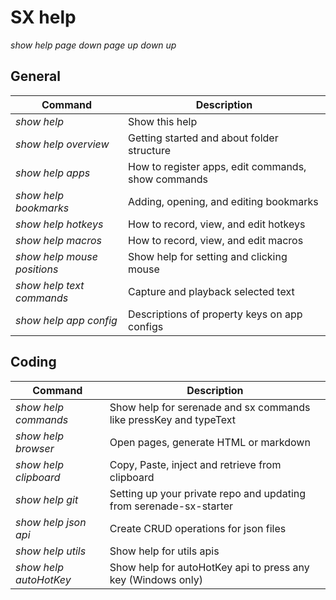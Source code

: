 # SX help

*show help* *page down* *page up* *down <num>* *up <num>*

## General
| Command | Description
| --- | --- |
| *show help* | Show this help |
| *show help overview* | Getting started and about folder structure |
| *show help apps* | How to register apps, edit commands, show commands |
| *show help bookmarks* | Adding, opening, and editing bookmarks |
| *show help hotkeys* | How to record, view, and edit hotkeys |
| *show help macros* | How to record, view, and edit macros |
| *show help mouse positions* | Show help for setting and clicking mouse 
| *show help text commands* | Capture and playback selected text |
| *show help app config* | Descriptions of property keys on app configs |positions |

## Coding
| Command | Description
| --- | --- |
| *show help commands* | Show help for serenade and sx commands like pressKey and typeText |
| *show help browser* | Open pages, generate HTML or markdown |
| *show help clipboard* | Copy, Paste, inject and retrieve from clipboard |
| *show help git* | Setting up your private repo and updating from serenade-sx-starter |
| *show help json api* | Create CRUD operations for json files |
| *show help utils* | Show help for utils apis |
| *show help autoHotKey* | Show help for autoHotKey api to press any key (Windows only) |